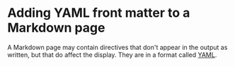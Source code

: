 # Adding YAML front matter to a Markdown page

A Markdown page may contain directives that don't appear in the output as written, but that do affect the display. They are in a format called [YAML](./README.md#YAML).
